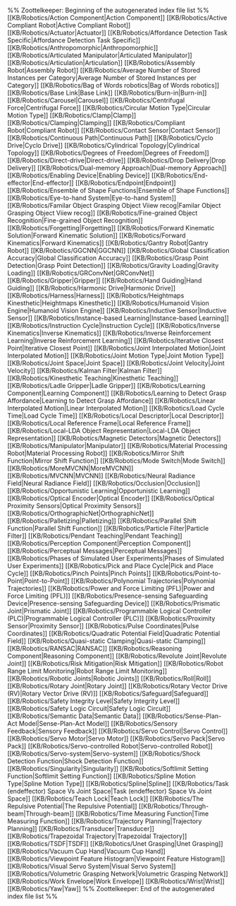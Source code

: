 %% Zoottelkeeper: Beginning of the autogenerated index file list  %%
 [[KB/Robotics/Action Component|Action Component]]
 [[KB/Robotics/Active Compliant Robot|Active Compliant Robot]]
 [[KB/Robotics/Actuator|Actuator]]
 [[KB/Robotics/Affordance Detection Task Specific|Affordance Detection Task Specific]]
 [[KB/Robotics/Anthropomorphic|Anthropomorphic]]
 [[KB/Robotics/Articulated Manipulator|Articulated Manipulator]]
 [[KB/Robotics/Articulation|Articulation]]
 [[KB/Robotics/Assembly Robot|Assembly Robot]]
 [[KB/Robotics/Average Number of Stored Instances per Category|Average Number of Stored Instances per Category]]
 [[KB/Robotics/Bag of Words robotics|Bag of Words robotics]]
 [[KB/Robotics/Base Link|Base Link]]
 [[KB/Robotics/Burn-in|Burn-in]]
 [[KB/Robotics/Carousel|Carousel]]
 [[KB/Robotics/Centrifugal Force|Centrifugal Force]]
 [[KB/Robotics/Circular Motion Type|Circular Motion Type]]
 [[KB/Robotics/Clamp|Clamp]]
 [[KB/Robotics/Clamping|Clamping]]
 [[KB/Robotics/Compliant Robot|Compliant Robot]]
 [[KB/Robotics/Contact Sensor|Contact Sensor]]
 [[KB/Robotics/Continuous Path|Continuous Path]]
 [[KB/Robotics/Cyclo Drive|Cyclo Drive]]
 [[KB/Robotics/Cylindrical Topology|Cylindrical Topology]]
 [[KB/Robotics/Degrees of Freedom|Degrees of Freedom]]
 [[KB/Robotics/Direct-drive|Direct-drive]]
 [[KB/Robotics/Drop Delivery|Drop Delivery]]
 [[KB/Robotics/Dual-memory Approach|Dual-memory Approach]]
 [[KB/Robotics/Enabling Device|Enabling Device]]
 [[KB/Robotics/End-effector|End-effector]]
 [[KB/Robotics/Endpoint|Endpoint]]
 [[KB/Robotics/Ensemble of Shape Functions|Ensemble of Shape Functions]]
 [[KB/Robotics/Eye-to-hand System|Eye-to-hand System]]
 [[KB/Robotics/Familar Object Grasping Object Viiew recog|Familar Object Grasping Object Viiew recog]]
 [[KB/Robotics/Fine-grained Object Recognition|Fine-grained Object Recognition]]
 [[KB/Robotics/Forgetting|Forgetting]]
 [[KB/Robotics/Forward Kinematic Solution|Forward Kinematic Solution]]
 [[KB/Robotics/Forward Kinematics|Forward Kinematics]]
 [[KB/Robotics/Gantry Robot|Gantry Robot]]
 [[KB/Robotics/GGCNN|GGCNN]]
 [[KB/Robotics/Global Classification Accuracy|Global Classification Accuracy]]
 [[KB/Robotics/Grasp Point Detection|Grasp Point Detection]]
 [[KB/Robotics/Gravity Loading|Gravity Loading]]
 [[KB/Robotics/GRConvNet|GRConvNet]]
 [[KB/Robotics/Gripper|Gripper]]
 [[KB/Robotics/Hand Guiding|Hand Guiding]]
 [[KB/Robotics/Harmonic Drive|Harmonic Drive]]
 [[KB/Robotics/Harness|Harness]]
 [[KB/Robotics/Heightmaps Kinesthetic|Heightmaps Kinesthetic]]
 [[KB/Robotics/Humanoid Vision Engine|Humanoid Vision Engine]]
 [[KB/Robotics/Inductive Sensor|Inductive Sensor]]
 [[KB/Robotics/Instance-based Learning|Instance-based Learning]]
 [[KB/Robotics/Instruction Cycle|Instruction Cycle]]
 [[KB/Robotics/Inverse Kinematics|Inverse Kinematics]]
 [[KB/Robotics/Inverse Reinforcement Learning|Inverse Reinforcement Learning]]
 [[KB/Robotics/Iterative Closest Point|Iterative Closest Point]]
 [[KB/Robotics/Joint Interpolated Motion|Joint Interpolated Motion]]
 [[KB/Robotics/Joint Motion Type|Joint Motion Type]]
 [[KB/Robotics/Joint Space|Joint Space]]
 [[KB/Robotics/Joint Velocity|Joint Velocity]]
 [[KB/Robotics/Kalman Filter|Kalman Filter]]
 [[KB/Robotics/Kinesthetic Teaching|Kinesthetic Teaching]]
 [[KB/Robotics/Ladle Gripper|Ladle Gripper]]
 [[KB/Robotics/Learning Component|Learning Component]]
 [[KB/Robotics/Learning to Detect Grasp Affordance|Learning to Detect Grasp Affordance]]
 [[KB/Robotics/Linear Interpolated Motion|Linear Interpolated Motion]]
 [[KB/Robotics/Load Cycle Time|Load Cycle Time]]
 [[KB/Robotics/Local Descriptor|Local Descriptor]]
 [[KB/Robotics/Local Reference Frame|Local Reference Frame]]
 [[KB/Robotics/Local-LDA Object Representation|Local-LDA Object Representation]]
 [[KB/Robotics/Magnetic Detectors|Magnetic Detectors]]
 [[KB/Robotics/Manipulator|Manipulator]]
 [[KB/Robotics/Material Processing Robot|Material Processing Robot]]
 [[KB/Robotics/Mirror Shift Function|Mirror Shift Function]]
 [[KB/Robotics/Mode Switch|Mode Switch]]
 [[KB/Robotics/MoreMVCNN|MoreMVCNN]]
 [[KB/Robotics/MVCNN|MVCNN]]
 [[KB/Robotics/Neural Radiance Field|Neural Radiance Field]]
 [[KB/Robotics/Occlusion|Occlusion]]
 [[KB/Robotics/Opportunistic Learning|Opportunistic Learning]]
 [[KB/Robotics/Optical Encoder|Optical Encoder]]
 [[KB/Robotics/Optical Proximity Sensors|Optical Proximity Sensors]]
 [[KB/Robotics/OrthographicNet|OrthographicNet]]
 [[KB/Robotics/Palletizing|Palletizing]]
 [[KB/Robotics/Parallel Shift Function|Parallel Shift Function]]
 [[KB/Robotics/Particle Filter|Particle Filter]]
 [[KB/Robotics/Pendant Teaching|Pendant Teaching]]
 [[KB/Robotics/Perception Component|Perception Component]]
 [[KB/Robotics/Perceptual Messages|Perceptual Messages]]
 [[KB/Robotics/Phases of Simulated User Experiments|Phases of Simulated User Experiments]]
 [[KB/Robotics/Pick and Place Cycle|Pick and Place Cycle]]
 [[KB/Robotics/Pinch Points|Pinch Points]]
 [[KB/Robotics/Point-to-Point|Point-to-Point]]
 [[KB/Robotics/Polynomial Trajectories|Polynomial Trajectories]]
 [[KB/Robotics/Power and Force Limiting (PFL)|Power and Force Limiting (PFL)]]
 [[KB/Robotics/Presence-sensing Safeguarding Device|Presence-sensing Safeguarding Device]]
 [[KB/Robotics/Prismatic Joint|Prismatic Joint]]
 [[KB/Robotics/Programmable Logical Controller (PLC)|Programmable Logical Controller (PLC)]]
 [[KB/Robotics/Proximity Sensor|Proximity Sensor]]
 [[KB/Robotics/Pulse Coordinates|Pulse Coordinates]]
 [[KB/Robotics/Quadratic Potential Field|Quadratic Potential Field]]
 [[KB/Robotics/Quasi-static Clamping|Quasi-static Clamping]]
 [[KB/Robotics/RANSAC|RANSAC]]
 [[KB/Robotics/Reasoning Component|Reasoning Component]]
 [[KB/Robotics/Revolute Joint|Revolute Joint]]
 [[KB/Robotics/Risk Mitigation|Risk Mitigation]]
 [[KB/Robotics/Robot Range Limit Monitoring|Robot Range Limit Monitoring]]
 [[KB/Robotics/Robotic Joints|Robotic Joints]]
 [[KB/Robotics/Roll|Roll]]
 [[KB/Robotics/Rotary Joint|Rotary Joint]]
 [[KB/Robotics/Rotary Vector Drive (RV)|Rotary Vector Drive (RV)]]
 [[KB/Robotics/Safeguard|Safeguard]]
 [[KB/Robotics/Safety Integrity Level|Safety Integrity Level]]
 [[KB/Robotics/Safety Logic Circuit|Safety Logic Circuit]]
 [[KB/Robotics/Semantic Data|Semantic Data]]
 [[KB/Robotics/Sense-Plan-Act Model|Sense-Plan-Act Model]]
 [[KB/Robotics/Sensory Feedback|Sensory Feedback]]
 [[KB/Robotics/Servo Control|Servo Control]]
 [[KB/Robotics/Servo Motor|Servo Motor]]
 [[KB/Robotics/Servo Pack|Servo Pack]]
 [[KB/Robotics/Servo-controlled Robot|Servo-controlled Robot]]
 [[KB/Robotics/Servo-system|Servo-system]]
 [[KB/Robotics/Shock Detection Function|Shock Detection Function]]
 [[KB/Robotics/Singularity|Singularity]]
 [[KB/Robotics/Softlimit Setting Function|Softlimit Setting Function]]
 [[KB/Robotics/Spline Motion Type|Spline Motion Type]]
 [[KB/Robotics/Spline|Spline]]
 [[KB/Robotics/Task (endeffector) Space Vs Joint Space|Task (endeffector) Space Vs Joint Space]]
 [[KB/Robotics/Teach Lock|Teach Lock]]
 [[KB/Robotics/The Repulsive Potential|The Repulsive Potential]]
 [[KB/Robotics/Through-beam|Through-beam]]
 [[KB/Robotics/Time Measuring Function|Time Measuring Function]]
 [[KB/Robotics/Trajectory Planning|Trajectory Planning]]
 [[KB/Robotics/Transducer|Transducer]]
 [[KB/Robotics/Trapezoidal Trajectory|Trapezoidal Trajectory]]
 [[KB/Robotics/TSDF|TSDF]]
 [[KB/Robotics/Unet Grasping|Unet Grasping]]
 [[KB/Robotics/Vacuum Cup Hand|Vacuum Cup Hand]]
 [[KB/Robotics/Viewpoint Feature Histogram|Viewpoint Feature Histogram]]
 [[KB/Robotics/Visual Servo System|Visual Servo System]]
 [[KB/Robotics/Volumetric Grasping Network|Volumetric Grasping Network]]
 [[KB/Robotics/Work Envelope|Work Envelope]]
 [[KB/Robotics/Wrist|Wrist]]
 [[KB/Robotics/Yaw|Yaw]]
%% Zoottelkeeper: End of the autogenerated index file list  %%
